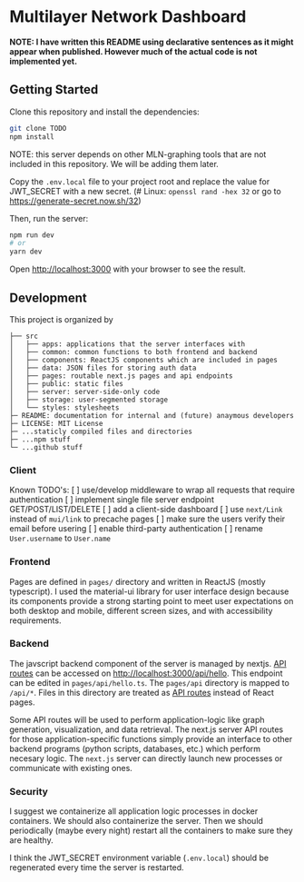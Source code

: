 # Multilayer Network Dashboard

**NOTE: I have written this README using declarative sentences as it might appear when published. However much of the actual code is not implemented yet.**

## Getting Started

Clone this repository and install the dependencies:
```bash
git clone TODO
npm install
```

NOTE: this server depends on other MLN-graphing tools that are not included in this repository. We will be adding them later.

Copy the `.env.local` file to your project root and replace the value for JWT_SECRET with a new secret. (# Linux: `openssl rand -hex 32` or go to https://generate-secret.now.sh/32)

Then, run the server:

```bash
npm run dev
# or
yarn dev
```

Open [http://localhost:3000](http://localhost:3000) with your browser to see the result.


## Development

This project is organized by
```
├── src
│   ├── apps: applications that the server interfaces with
│   ├── common: common functions to both frontend and backend
│   ├── components: ReactJS components which are included in pages
│   ├── data: JSON files for storing auth data
│   ├── pages: routable next.js pages and api endpoints
│   ├── public: static files
│   ├── server: server-side-only code
│   ├── storage: user-segmented storage
│   └── styles: stylesheets
├─ README: documentation for internal and (future) anaymous developers
├─ LICENSE: MIT License 
├─ ...staticly compiled files and directories
├─ ...npm stuff
└─ ...github stuff
```

### Client

Known TODO's:
[ ] use/develop middleware to wrap all requests that require authentication
[ ] implement single file server endpoint GET/POST/LIST/DELETE
[ ] add a client-side dashboard
[ ] use `next/Link` instead of `mui/link` to precache pages
[ ] make sure the users verify their email before usering
[ ] enable third-party authentication
[ ] rename `User.username` to `User.name`

### Frontend 

Pages are defined in `pages/` directory and written in ReactJS (mostly typescript). I used the material-ui library for user interface design because its components provide a strong starting point to meet user expectations on both desktop and mobile, different screen sizes, and with accessibility requirements.

### Backend

The javscript backend component of the server is managed by nextjs. [API routes](https://nextjs.org/docs/api-routes/introduction) can be accessed on [http://localhost:3000/api/hello](http://localhost:3000/api/hello). This endpoint can be edited in `pages/api/hello.ts`. The `pages/api` directory is mapped to `/api/*`. Files in this directory are treated as [API routes](https://nextjs.org/docs/api-routes/introduction) instead of React pages.

Some API routes will be used to perform application-logic like graph generation, visualization, and data retrieval. The next.js server API routes for those application-specific functions simply provide an interface to other backend programs (python scripts, databases, etc.) which perform necesary logic. The `next.js` server can directly launch new processes or communicate with existing ones. 

### Security

I suggest we containerize all application logic processes in docker containers. We should also containerize the server. Then we should periodically (maybe every night) restart all the containers to make sure they are healthy. 

I think the JWT_SECRET environment variable (`.env.local`) should be regenerated every time the server is restarted.